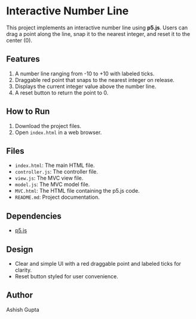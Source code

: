 # Interactive Number Line

This project implements an interactive number line using **p5.js**. Users can drag a point along the line, snap it to the nearest integer, and reset it to the center (0).

## Features
1. A number line ranging from -10 to +10 with labeled ticks.
2. Draggable red point that snaps to the nearest integer on release.
3. Displays the current integer value above the number line.
4. A reset button to return the point to 0.

## How to Run
1. Download the project files.
2. Open `index.html` in a web browser.

## Files
- `index.html`: The main HTML file.
- `controller.js`: The controller file.
- `view.js`: The MVC view file.
- `model.js`: The MVC model file.
- `MVC.html`: The HTML file containing the p5.js code.
- `README.md`: Project documentation.

## Dependencies
- [p5.js](https://p5js.org/)

## Design
- Clear and simple UI with a red draggable point and labeled ticks for clarity.
- Reset button styled for user convenience.

## Author
Ashish Gupta